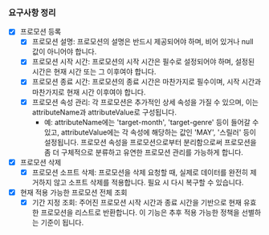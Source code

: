 ### 요구사항 정리

- [x] 프로모션 등록 
  - [x] 프로모션 설명: 프로모션의 설명은 반드시 제공되어야 하며, 비어 있거나 null 값이 아니어야 합니다. 
  - [x] 프로모션 시작 시간: 프로모션의 시작 시간은 필수로 설정되어야 하며, 설정된 시간은 현재 시간 또는 그 이후여야 합니다.
  - [x] 프로모션 종료 시간: 프로모션의 종료 시간은 마찬가지로 필수이며, 시작 시간과 마찬가지로 현재 시간 이후여야 합니다. 
  - [x] 프로모션 속성 관리: 각 프로모션은 추가적인 상세 속성을 가질 수 있으며, 이는 attributeName과 attributeValue로 구성됩니다.
    - 예: attributeName에는 'target-month', 'target-genre' 등이 들어갈 수 있고, attributeValue에는 각 속성에 해당하는 값인 'MAY', '스릴러' 등이 설정됩니다. 프로모션 속성을 프로모션으로부터 분리함으로써 프로모션을 좀 더 구체적으로 분류하고 유연한 프로모션 관리를 가능하게 합니다.
- [x] 프로모션 삭제 
  - [x] 프로모션 소프트 삭제: 프로모션을 삭제 요청할 때, 실제로 데이터를 완전히 제거하지 않고 소프트 삭제를 적용합니다. 필요 시 다시 복구할 수 있습니다.
- [x] 현재 적용 가능한 프로모션 전체 조회
  - [x] 기간 지정 조회: 주어진 프로모션 시작 시간과 종료 시간을 기반으로 현재 유효한 프로모션을 리스트로 반환합니다. 이 기능은 추후 적용 가능한 정책을 선별하는 기준이 됩니다.
